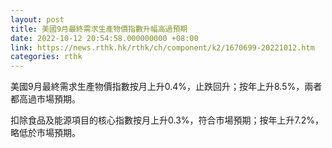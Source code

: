 ```yaml
---
layout: post
title: 美國9月最終需求生產物價指數升幅高過預期
date: 2022-10-12 20:54:58.000000000 +08:00
link: https://news.rthk.hk/rthk/ch/component/k2/1670699-20221012.htm
categories: rthk
---
```


美國9月最終需求生產物價指數按月上升0.4%，止跌回升；按年上升8.5%，兩者都高過市場預期。

扣除食品及能源項目的核心指數按月上升0.3%，符合市場預期；按年上升7.2%，略低於市場預期。
